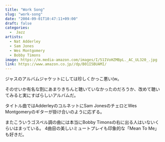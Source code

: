 ```yaml
---
title: "Work Song"
slug: "work-song"
date: "2004-09-01T10:47:11+09:00"
draft: false
categories:
  -  Jazz
artists:
  - Nat Adderley
  - Sam Jones
  - Wes Montgomery
  - Bobby Timons
image: https://m.media-amazon.com/images/I/51IVoHZMBpL._AC_UL320_.jpg
link: https://www.amazon.co.jp//dp/B01I5BUAMI/
---
```

ジャスのアルバムジャケットにしては珍しくかっこ悪い(w。 
<!--more-->
そのせいか有名な割にあまりきちんと聴いていなかったのだろうか、改めて聴いてみると実にすばらしいアルバムだ。

タイトル曲ではAdderleyのコルネットにSam JonesのチェロとWes Montgomeryのギターが掛け合いのように応ずる。 

またこういうゴスペル調の曲には本当にBobby Timonsの右に出る人はいないくらいはまっている。
4曲目の美しいミュートプレイも印象的な「Mean To Me」も好きだ。
